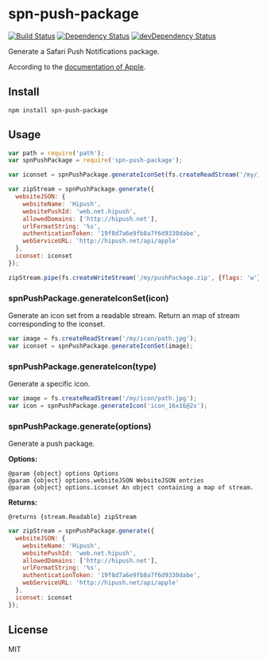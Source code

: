 # spn-push-package
[![Build Status](https://travis-ci.org/hipush/spn-push-package.svg?branch=master)](https://travis-ci.org/hipush/spn-push-package)
[![Dependency Status](https://david-dm.org/hipush/spn-push-package.svg?theme=shields.io)](https://david-dm.org/hipush/spn-push-package)
[![devDependency Status](https://david-dm.org/hipush/spn-push-package/dev-status.svg?theme=shields.io)](https://david-dm.org/hipush/spn-push-package#info=devDependencies)

Generate a Safari Push Notifications package.

According to the [documentation of Apple](https://developer.apple.com/library/mac/documentation/NetworkingInternet/Conceptual/NotificationProgrammingGuideForWebsites/PushNotifications/PushNotifications.html#//apple_ref/doc/uid/TP40013225-CH3-SW7).

## Install

```
npm install spn-push-package
```

## Usage

```js
var path = require('path');
var spnPushPackage = require('spn-push-package');

var iconset = spnPushPackage.generateIconSet(fs.createReadStream('/my/icon/path.jpg'));

var zipStream = spnPushPackage.generate({
  websiteJSON: {
    websiteName: 'Hipush',
    websitePushId: 'web.net.hipush',
    allowedDomains: ['http://hipush.net'],
    urlFormatString: '%s',
    authenticationToken: '19f8d7a6e9fb8a7f6d9330dabe',
    webServiceURL: 'http://hipush.net/api/apple'
  },
  iconset: iconset
});

zipStream.pipe(fs.createWriteStream('/my/pushPackage.zip', {flags: 'w'}));
```

### spnPushPackage.generateIconSet(icon)

Generate an icon set from a readable stream. Return an map of stream corresponding to the iconset.

```js
var image = fs.createReadStream('/my/icon/path.jpg');
var iconset = spnPushPackage.generateIconSet(image);
```

### spnPushPackage.generateIcon(type)

Generate a specific icon.

```js
var image = fs.createReadStream('/my/icon/path.jpg');
var icon = spnPushPackage.generateIcon('icon_16x16@2x');
```

### spnPushPackage.generate(options)

Generate a push package.

**Options:**
```
@param {object} options Options
@param {object} options.websiteJSON WebsiteJSON entries
@param {object} options.iconset An object containing a map of stream.
```

**Returns:**
```
@returns {stream.Readable} zipStream
```

```js
var zipStream = spnPushPackage.generate({
  websiteJSON: {
    websiteName: 'Hipush',
    websitePushId: 'web.net.hipush',
    allowedDomains: ['http://hipush.net'],
    urlFormatString: '%s',
    authenticationToken: '19f8d7a6e9fb8a7f6d9330dabe',
    webServiceURL: 'http://hipush.net/api/apple'
  },
  iconset: iconset
});
```

## License

MIT
